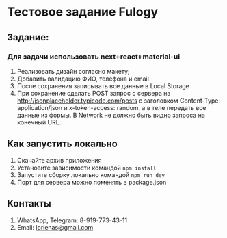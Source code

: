 # Тестовое задание Fulogy

## Задание:
### Для задачи использовать next+react+material-ui
1. Реализовать дизайн согласно макету;
2. Добавить валидацию ФИО, телефона и email
3. После сохранения записывать все данные в Local Storage
4. При сохранение сделать POST запрос с сервера на http://jsonplaceholder.typicode.com/posts c заголовком Content-Type: application/json и x-token-access: random, а в теле передать все данные из формы. В Network не должно быть видно запроса на конечный URL.

## Как запустить локально

1. Скачайте архив приложения
2. Установите зависимости командой ``npm install``
3. Запустите сборку локально командой ``npm run dev``
4. Порт для сервера можно поменять в package.json

## Контакты
1. WhatsApp, Telegram: 8-919-773-43-11
2. Email: lorienas@gmail.com
